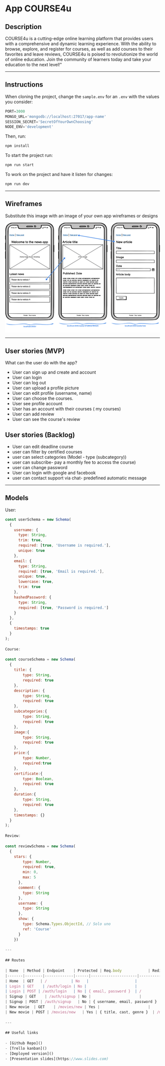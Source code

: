 # App COURSE4u

## Description

COURSE4u is a cutting-edge online learning platform that provides users with a comprehensive and dynamic learning experience. With the ability to browse, explore, and register for courses, as well as add courses to their favorites and leave reviews, COURSE4u is poised to revolutionize the world of online education. Join the community of learners today and take your education to the next level!"

---

## Instructions

When cloning the project, change the <code>sample.env</code> for an <code>.env</code> with the values you consider:
```js
PORT=3000
MONGO_URL='mongodb://localhost:27017/app-name'
SESSION_SECRET='SecretOfYourOwnChoosing'
NODE_ENV='development'
```
Then, run:
```bash
npm install
```
To start the project run:
```bash
npm run start
```

To work on the project and have it listen for changes:
```bash
npm run dev
```

---

## Wireframes
Substitute this image with an image of your own app wireframes or designs

![](docs/wireframes.png)

---

## User stories (MVP)

What can the user do with the app?
- User can sign up and create and account
- User can login
- User can log out
- User can upload a profile picture
- User can edit profile (username, name)
- User can choose the courses. 
- User see profile account
- User has an account with their courses ( my courses)
- User can add review
- User can see the course's review

## User stories (Backlog)

- User can edit deadline course
- user can filter by certified courses 
- user can select categories (Model - type (subcategory))
- user can subscribe- pay a monthly fee to access the course)
- user can change password
- User can login with google and facebook
- user can contact support via chat- predefined automatic message


---

## Models

User:

```js
const userSchema = new Schema(
  {
    username: {
      type: String,
      trim: true,
      required: [true, 'Username is required.'],
      unique: true
    },
    email: {
      type: String,
      required: [true, 'Email is required.'],
      unique: true,
      lowercase: true,
      trim: true
    },
    hashedPassword: {
      type: String,
      required: [true, 'Password is required.']
    }
  },
  {
    timestamps: true
  }
);

Course:

const courseSchema = new Schema(
  {
    title: {
        type: String,
        required: true
    },
    description: {
        type: String,
        required: true
    },
    subcategories:{
        type: String,
        required: true
    },
    image:{
        type: String,
        required: true
    },
    price:{
        type: Number,
        required:true
    },
    certificate:{
        type: Boolean,
        required: true
    },
    duration:{
        type: String,
        required: true
    },
    timestamps: {}
  }
);

Review:

const reviewSchema = new Schema(
  {
    stars: {
        type: Number,
        required: true,
        min: 0,
        max: 5
      },
      comment: {
        type: String
      },
      username: {
        type: String
      },
      show: {
        type: Schema.Types.ObjectId, // Solo uno
        ref: 'Course'
      }
    })

---

## Routes

| Name  | Method | Endpoint    | Protected | Req.body            | Redirects |
|-------|--------|-------------|------|---------------------|-----------|
| Home  | GET   | /           | No   |                     |           |
| Login | GET    | /auth/login | No |                      |           |
| Login | POST | /auth/login   | No | { email, password }  | /         |
| Signup | GET    | /auth/signup | No |                      |           |
| Signup | POST | /auth/signup   | No | { username, email, password }  | /auth/login  |
| New movie  | GET    | /movies/new | Yes |                      |           |
| New movie | POST | /movies/new   | Yes | { title, cast, genre }  | /movies/:movieId   |

---

## Useful links

- [Github Repo]()
- [Trello kanban]()
- [Deployed version]()
- [Presentation slides](https://www.slides.com)



